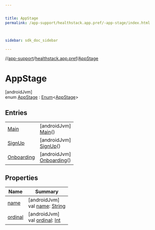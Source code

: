 ```yaml
---


title: AppStage
permalink: /app-support/healthstack.app.pref/-app-stage/index.html



sidebar: sdk_doc_sidebar

---
```



//[app-support](/app-support.html)/[healthstack.app.pref](../index.html)/[AppStage](index.html)



# AppStage



[androidJvm]\
enum [AppStage](index.html) : [Enum](https://kotlinlang.org/api/latest/jvm/stdlib/kotlin/-enum/index.html)&lt;[AppStage](index.html)&gt;



## Entries


| | |
|---|---|
| [Main](-main/index.html) | [androidJvm]<br>[Main](-main/index.html)() |
| [SignUp](-sign-up/index.html) | [androidJvm]<br>[SignUp](-sign-up/index.html)() |
| [Onboarding](-onboarding/index.html) | [androidJvm]<br>[Onboarding](-onboarding/index.html)() |


## Properties


| Name | Summary |
|---|---|
| [name](-onboarding/index.html#-372974862%2FProperties%2F-1544593023) | [androidJvm]<br>val [name](-onboarding/index.html#-372974862%2FProperties%2F-1544593023): [String](https://kotlinlang.org/api/latest/jvm/stdlib/kotlin/-string/index.html) |
| [ordinal](-onboarding/index.html#-739389684%2FProperties%2F-1544593023) | [androidJvm]<br>val [ordinal](-onboarding/index.html#-739389684%2FProperties%2F-1544593023): [Int](https://kotlinlang.org/api/latest/jvm/stdlib/kotlin/-int/index.html) |



